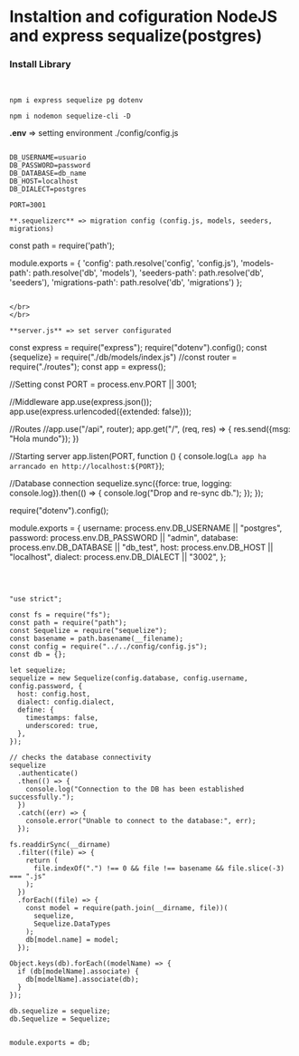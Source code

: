 # Instaltion and cofiguration NodeJS and express sequalize(postgres)

### Install Library

</br>

```
npm i express sequelize pg dotenv
```

```
npm i nodemon sequelize-cli -D
```
**.env** => setting environment ./config/config.js

```

DB_USERNAME=usuario
DB_PASSWORD=password
DB_DATABASE=db_name
DB_HOST=localhost
DB_DIALECT=postgres

PORT=3001

**.sequelizerc** => migration config (config.js, models, seeders, migrations)

```

const path = require('path');

module.exports = {
  'config': path.resolve('config', 'config.js'),
  'models-path': path.resolve('db', 'models'),
  'seeders-path': path.resolve('db', 'seeders'),
  'migrations-path': path.resolve('db', 'migrations')
};

```

</br>
</br>

**server.js** => set server configurated

```

const express = require("express");
require("dotenv").config();
const {sequelize} = require("./db/models/index.js")
//const router = require("./routes");
const app = express();

//Setting
const PORT = process.env.PORT || 3001;

//Middleware
app.use(express.json());
app.use(express.urlencoded({extended: false}));

//Routes
//app.use("/api", router);
app.get("/", (req, res) => {
  res.send({msg: "Hola mundo"});
})

//Starting server
app.listen(PORT, function () {
  console.log(`La app ha arrancado en http://localhost:${PORT}`);

  //Database connection
  sequelize.sync({force: true, logging: console.log}).then(() => {
    console.log("Drop and re-sync db.");
  });
});

require("dotenv").config();

module.exports = {
  username: process.env.DB_USERNAME || "postgres",
  password: process.env.DB_PASSWORD || "admin",
  database: process.env.DB_DATABASE || "db_test",
  host: process.env.DB_HOST || "localhost",
  dialect: process.env.DB_DIALECT || "3002",
};

</br>

```

"use strict";

const fs = require("fs");
const path = require("path");
const Sequelize = require("sequelize");
const basename = path.basename(__filename);
const config = require("../../config/config.js");
const db = {};

let sequelize;
sequelize = new Sequelize(config.database, config.username, config.password, {
  host: config.host,
  dialect: config.dialect,
  define: {
    timestamps: false,
    underscored: true,
  },
});

// checks the database connectivity
sequelize
  .authenticate()
  .then(() => {
    console.log("Connection to the DB has been established successfully.");
  })
  .catch((err) => {
    console.error("Unable to connect to the database:", err);
  });

fs.readdirSync(__dirname)
  .filter((file) => {
    return (
      file.indexOf(".") !== 0 && file !== basename && file.slice(-3) === ".js"
    );
  })
  .forEach((file) => {
    const model = require(path.join(__dirname, file))(
      sequelize,
      Sequelize.DataTypes
    );
    db[model.name] = model;
  });

Object.keys(db).forEach((modelName) => {
  if (db[modelName].associate) {
    db[modelName].associate(db);
  }
});

db.sequelize = sequelize;
db.Sequelize = Sequelize;


module.exports = db;

```
